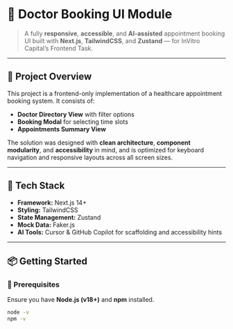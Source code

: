 # 🏥 Doctor Booking UI Module

> A fully **responsive**, **accessible**, and **AI-assisted** appointment booking UI built with **Next.js**, **TailwindCSS**, and **Zustand** — for InVitro Capital’s Frontend Task.

---

## 🚀 Project Overview

This project is a frontend-only implementation of a healthcare appointment booking system. It consists of:

- **Doctor Directory View** with filter options
- **Booking Modal** for selecting time slots
- **Appointments Summary View**

The solution was designed with **clean architecture**, **component modularity**, and **accessibility** in mind, and is optimized for keyboard navigation and responsive layouts across all screen sizes.

---

## 🧰 Tech Stack

- **Framework:** Next.js 14+
- **Styling:** TailwindCSS
- **State Management:** Zustand
- **Mock Data:** Faker.js
- **AI Tools:** Cursor & GitHub Copilot for scaffolding and accessibility hints

---

## 📦 Getting Started

### 🔧 Prerequisites

Ensure you have **Node.js (v18+)** and **npm** installed.

```bash
node -v
npm -v
```
